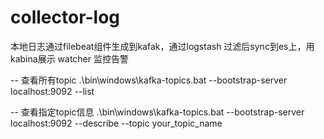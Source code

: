 # collector-log
本地日志通过filebeat组件生成到kafak，通过logstash 过滤后sync到es上，用kabina展示  watcher 监控告警

-- 查看所有topic
.\bin\windows\kafka-topics.bat --bootstrap-server localhost:9092 --list

-- 查看指定topic信息
.\bin\windows\kafka-topics.bat --bootstrap-server localhost:9092 --describe --topic your_topic_name
